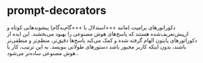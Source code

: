 # prompt-decorators
دکوراتورهای پرامپت (مانند +++استدلال یا +++گام‌به‌گام) پیشوندهایی کوتاه و ازپیش‌تعریف‌شده هستند که پاسخ‌های هوش مصنوعی را بهبود می‌بخشند. این ایده از دکوراتورهای پایتون الهام گرفته شده و کمک می‌کند پاسخ‌ها دقیق‌تر، منظم‌تر و منطقی‌تر باشند، بدون اینکه کاربر مجبور باشد دستورهای طولانی بنویسد. به این ترتیب، کار با هوش مصنوعی ساده‌تر می‌شود..
